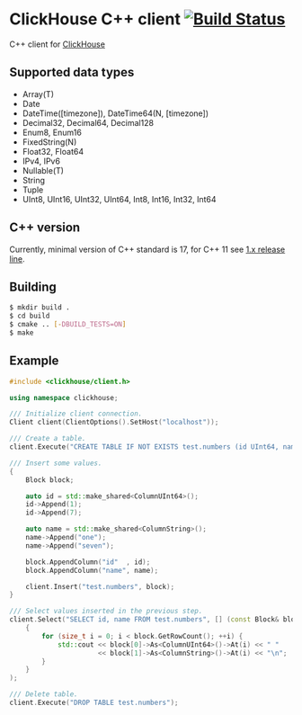 ClickHouse C++ client [![Build Status](https://travis-ci.org/artpaul/clickhouse-cpp.svg?branch=master)](https://travis-ci.org/artpaul/clickhouse-cpp)
=====

C++ client for [ClickHouse](https://clickhouse.tech/)

## Supported data types

* Array(T)
* Date
* DateTime([timezone]), DateTime64(N, [timezone])
* Decimal32, Decimal64, Decimal128
* Enum8, Enum16
* FixedString(N)
* Float32, Float64
* IPv4, IPv6
* Nullable(T)
* String
* Tuple
* UInt8, UInt16, UInt32, UInt64, Int8, Int16, Int32, Int64

## C++ version

Currently, minimal version of C++ standard is 17, for C++ 11 see [1.x release line](https://github.com/artpaul/clickhouse-cpp/releases).

## Building

```sh
$ mkdir build .
$ cd build
$ cmake .. [-DBUILD_TESTS=ON]
$ make
```

## Example

```cpp
#include <clickhouse/client.h>

using namespace clickhouse;

/// Initialize client connection.
Client client(ClientOptions().SetHost("localhost"));

/// Create a table.
client.Execute("CREATE TABLE IF NOT EXISTS test.numbers (id UInt64, name String) ENGINE = Memory");

/// Insert some values.
{
    Block block;

    auto id = std::make_shared<ColumnUInt64>();
    id->Append(1);
    id->Append(7);

    auto name = std::make_shared<ColumnString>();
    name->Append("one");
    name->Append("seven");

    block.AppendColumn("id"  , id);
    block.AppendColumn("name", name);

    client.Insert("test.numbers", block);
}

/// Select values inserted in the previous step.
client.Select("SELECT id, name FROM test.numbers", [] (const Block& block)
    {
        for (size_t i = 0; i < block.GetRowCount(); ++i) {
            std::cout << block[0]->As<ColumnUInt64>()->At(i) << " "
                      << block[1]->As<ColumnString>()->At(i) << "\n";
        }
    }
);

/// Delete table.
client.Execute("DROP TABLE test.numbers");
```
